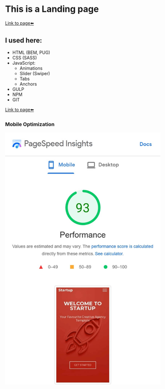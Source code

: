 # This is a Landing page
[Link to page⬅️](1)
## I used here:
* HTML (BEM, PUG)
* CSS (SASS)
* JavaScript:
	* Animations
	* Slider (Swiper)
	* Tabs
	* Anchors
* GULP
* NPM
* GIT

[Link to page⬅️](1)

### Mobile Optimization
![](img/page-speed.jpg)

[1]: (https://steterik.github.io/startup/)